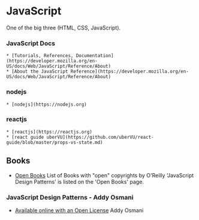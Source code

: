 # JavaScript 
One of the big three (HTML, CSS, JavaScript).

### JavaScript Docs
    * [Tutorials, References, Documentation](https://developer.mozilla.org/en-US/docs/Web/JavaScript/Reference/About)
    * [About the JavaScript Reference](https://developer.mozilla.org/en-US/docs/Web/JavaScript/Reference/About)

### nodejs
    * [nodejs](https://nodejs.org)

### reactjs
    * [reactjs](https://reactjs.org) 
    * [react guide uberVU](https://github.com/uberVU/react-guide/blob/master/props-vs-state.md)


## Books
* [Open Books](https://www.oreilly.com/openbook/) List of Books with "open" copyrights by O'Reilly 
  'JavaScript Design Patterns' is listed on the 'Open Books' page.

### JavaScript Design Patterns - Addy Osmani
* [Available online with an Open License](https://addyosmani.com/resources/essentialjsdesignpatterns/book/) Addy Osmani





